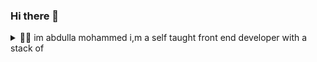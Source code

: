 ### Hi there 👋

<details>
  <summary>
    🧑‍💻 im abdulla mohammed i,m a self taught front end developer with a stack of 
  </summary>
  <br/>
  <div>
    <img src="https://img.shields.io/badge/HTML5-F16529?style=for-the-badge&logo=html5&logoColor=white" />
    <img src="https://img.shields.io/badge/CSS3-F16529?style=for-the-badge&logo=css3&logoColor=white" />
    
  </div>
</details>
